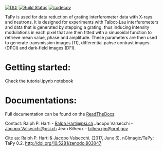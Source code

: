 [![DOI](https://zenodo.org/badge/DOI/10.5281/zenodo.803047.svg)](https://doi.org/10.5281/zenodo.803047)
[![Build Status](https://travis-ci.org/nGImagic/TaPy.svg?branch=library_making)](https://travis-ci.org/nGImagic/TaPy)
[![codecov](https://codecov.io/gh/nGImagic/TaPy/branch/library_making/graph/badge.svg)](https://codecov.io/gh/nGImagic/TaPy)

TaPy is used for data reduction of grating interferometer data with X-rays and neutrons. 
It is designed for experiments with Talbot-Lau interferometers and data that is generated by stepping 
a grating, thus inducing intensity modulations in each pixel that are then fitted with a sinusoidal 
function to retrieve mean value, phase and amplitude. These parameters are then used to generate transmission 
images (TI), differential pahse contrast images (DPCI) and dark-field images (DFI).

 Getting started:
 ================
 Check the tutorial.ipynb notebook
 
 Documentations:
 ===============
 Full documentation can be found on the [ReadTheDocs](http://tapy.readthedocs.io/en/library_making/tutorial.html#)
 
 Contact:
 Ralph P. Harti - Ralph.Harti@psi.ch
 Jacopo Valsecchi - Jacopo.Valsecchi@psi.ch
 Jean Bilheux - bilheuxjm@ornl.gov
 
Cite as: Ralph P. Harti & Jacopo Valsecchi. (2017, June 6). nGImagic/TaPy: TaPy 0.2. http://doi.org/10.5281/zenodo.803047
 
